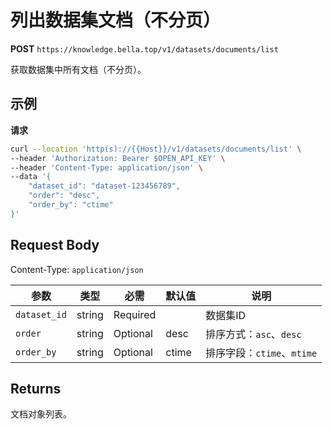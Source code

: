 # 列出数据集文档（不分页）

**POST** `https://knowledge.bella.top/v1/datasets/documents/list`

获取数据集中所有文档（不分页）。

## 示例

**请求**
```bash
curl --location 'http(s)://{{Host}}/v1/datasets/documents/list' \
--header 'Authorization: Bearer $OPEN_API_KEY' \
--header 'Content-Type: application/json' \
--data '{
    "dataset_id": "dataset-123456789",
    "order": "desc",
    "order_by": "ctime"
}'
```

## Request Body
Content-Type: `application/json`

| 参数 | 类型 | 必需 | 默认值 | 说明 |
|-----|------|------|--------|------|
| `dataset_id` | string | Required | | 数据集ID |
| `order` | string | Optional | desc | 排序方式：`asc`、`desc` |
| `order_by` | string | Optional | ctime | 排序字段：`ctime`、`mtime` |

## Returns
文档对象列表。
